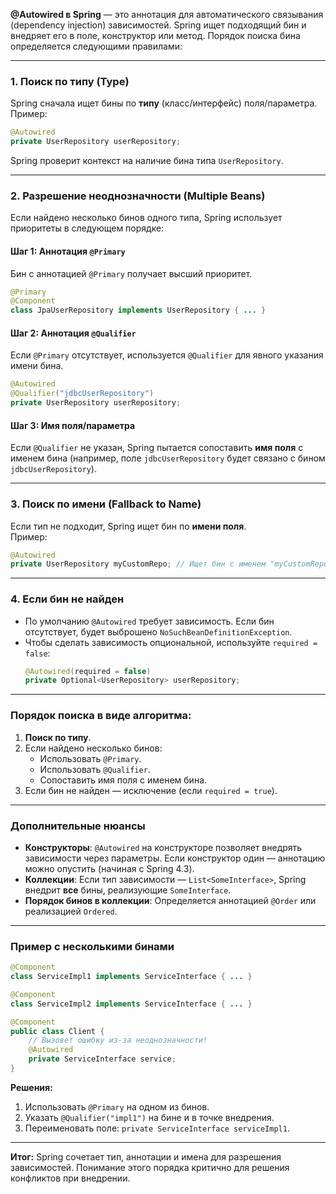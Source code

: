 **@Autowired в Spring** — это аннотация для автоматического связывания (dependency injection) зависимостей. Spring ищет подходящий бин и внедряет его в поле, конструктор или метод. Порядок поиска бина определяется следующими правилами:

---

### **1. Поиск по типу (Type)**
Spring сначала ищет бины по **типу** (класс/интерфейс) поля/параметра.  
Пример:
```java
@Autowired
private UserRepository userRepository;
```
Spring проверит контекст на наличие бина типа `UserRepository`.

---

### **2. Разрешение неоднозначности (Multiple Beans)**
Если найдено несколько бинов одного типа, Spring использует приоритеты в следующем порядке:

#### **Шаг 1: Аннотация `@Primary`**
Бин с аннотацией `@Primary` получает высший приоритет.
```java
@Primary
@Component
class JpaUserRepository implements UserRepository { ... }
```

#### **Шаг 2: Аннотация `@Qualifier`**
Если `@Primary` отсутствует, используется `@Qualifier` для явного указания имени бина.
```java
@Autowired
@Qualifier("jdbcUserRepository")
private UserRepository userRepository;
```

#### **Шаг 3: Имя поля/параметра**
Если `@Qualifier` не указан, Spring пытается сопоставить **имя поля** с именем бина (например, поле `jdbcUserRepository` будет связано с бином `jdbcUserRepository`).

---

### **3. Поиск по имени (Fallback to Name)**
Если тип не подходит, Spring ищет бин по **имени поля**.  
Пример:
```java
@Autowired
private UserRepository myCustomRepo; // Ищет бин с именем "myCustomRepo"
```

---

### **4. Если бин не найден**
- По умолчанию `@Autowired` требует зависимость. Если бин отсутствует, будет выброшено `NoSuchBeanDefinitionException`.
- Чтобы сделать зависимость опциональной, используйте `required = false`:
  ```java
  @Autowired(required = false)
  private Optional<UserRepository> userRepository;
  ```

---

### **Порядок поиска в виде алгоритма:**
1. **Поиск по типу**.
2. Если найдено несколько бинов:
    - Использовать `@Primary`.
    - Использовать `@Qualifier`.
    - Сопоставить имя поля с именем бина.
3. Если бин не найден — исключение (если `required = true`).

---

### **Дополнительные нюансы**
- **Конструкторы**: `@Autowired` на конструкторе позволяет внедрять зависимости через параметры. Если конструктор один — аннотацию можно опустить (начиная с Spring 4.3).
- **Коллекции**: Если тип зависимости — `List<SomeInterface>`, Spring внедрит **все** бины, реализующие `SomeInterface`.
- **Порядок бинов в коллекции**: Определяется аннотацией `@Order` или реализацией `Ordered`.

---

### **Пример с несколькими бинами**
```java
@Component
class ServiceImpl1 implements ServiceInterface { ... }

@Component
class ServiceImpl2 implements ServiceInterface { ... }

@Component
public class Client {
    // Вызовет ошибку из-за неоднозначности!
    @Autowired
    private ServiceInterface service; 
}
```
**Решения:**
1. Использовать `@Primary` на одном из бинов.
2. Указать `@Qualifier("impl1")` на бине и в точке внедрения.
3. Переименовать поле: `private ServiceInterface serviceImpl1`.

---

**Итог:** Spring сочетает тип, аннотации и имена для разрешения зависимостей. Понимание этого порядка критично для решения конфликтов при внедрении.